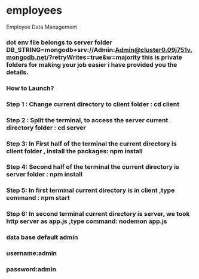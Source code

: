 # employees
Employee Data Management

### dot env file belongs to server folder DB_STRING=mongodb+srv://Admin:Admin@cluster0.09j751v.mongodb.net/?retryWrites=true&w=majority  this is private folders for making your job easier i have provided you the details. 
### How to Launch? 
### **Step 1** : Change current directory to client folder : cd client 
### **Step 2** : Split the terminal, to access the server current directory folder : cd server 
### **Step 3**: In First half of the terminal the current directory is client folder , install the packages: npm install 
### **Step 4**: Second half of the terminal the current directory is server folder : npm install 
### **Step 5**: In first terminal current directory is in client ,type command : npm start 
### **Step 6**: In second terminal current directory is server, we took http server as app.js ,type command: nodemon app.js 

### data base default admin
### username:admin
### password:admin
